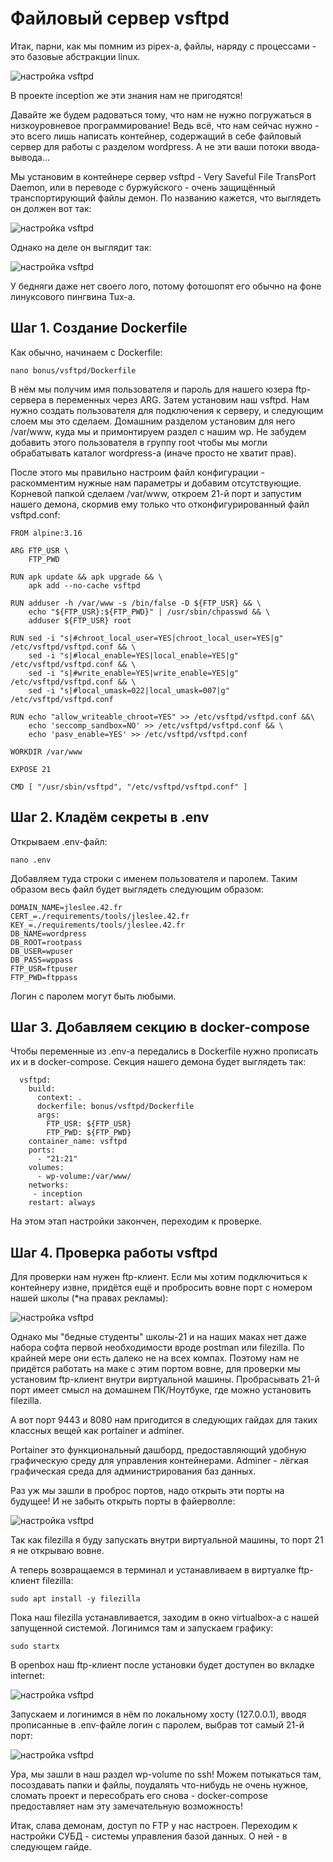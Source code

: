 # Файловый сервер vsftpd

Итак, парни, как мы помним из pipex-а, файлы, наряду с процессами - это базовые абстракции linux.

![настройка vsftpd](media/stickers/files.png)

В проекте inception же эти знания нам не пригодятся!

Давайте же будем радоваться тому, что нам не нужно погружаться в низкоуровневое программирование! Ведь всё, что нам сейчас нужно - это всего лишь написать контейнер, содержащий в себе файловый сервер для работы с разделом wordpress. А не эти ваши потоки ввода-вывода...

Мы установим в контейнере сервер vsftpd - Very Saveful File TransPort Daemon, или в переводе с буржуйского - очень защищённый транспортирующий файлы демон. По названию кажется, что выглядеть он должен вот так:

![настройка vsftpd](media/bonus_part/deamon.jpeg)

Однако на деле он выглядит так:

![настройка vsftpd](media/bonus_part/tux.png)

У бедняги даже нет своего лого, потому фотошопят его обычно на фоне линуксового пингвина Tux-а.

## Шаг 1. Создание Dockerfile

Как обычно, начинаем с Dockerfile:

``nano bonus/vsftpd/Dockerfile``

В нём мы получим имя пользователя и пароль для нашего юзера ftp-сервера в переменных через ARG. Затем установим наш vsftpd. Нам нужно создать пользователя для подключения к серверу, и следующим слоем мы это сделаем. Домашним разделом установим для него /var/www, куда мы и примонтируем раздел с нашим wp. Не забудем добавить этого пользователя в группу root чтобы мы могли обрабатывать каталог wordpress-а (иначе просто не хватит прав).

После этого мы правильно настроим файл конфигурации - раскомментим нужные нам параметры и добавим отсутствующие. Корневой папкой сделаем /var/www, откроем 21-й порт и запустим нашего демона, скормив ему только что отконфигурированный файл vsftpd.conf:

```
FROM alpine:3.16

ARG FTP_USR \
    FTP_PWD

RUN apk update && apk upgrade && \
    apk add --no-cache vsftpd

RUN adduser -h /var/www -s /bin/false -D ${FTP_USR} && \
    echo "${FTP_USR}:${FTP_PWD}" | /usr/sbin/chpasswd && \
    adduser ${FTP_USR} root

RUN sed -i "s|#chroot_local_user=YES|chroot_local_user=YES|g"  /etc/vsftpd/vsftpd.conf && \
    sed -i "s|#local_enable=YES|local_enable=YES|g"  /etc/vsftpd/vsftpd.conf && \
    sed -i "s|#write_enable=YES|write_enable=YES|g"  /etc/vsftpd/vsftpd.conf && \
    sed -i "s|#local_umask=022|local_umask=007|g"  /etc/vsftpd/vsftpd.conf

RUN echo "allow_writeable_chroot=YES" >> /etc/vsftpd/vsftpd.conf &&\
    echo 'seccomp_sandbox=NO' >> /etc/vsftpd/vsftpd.conf && \
    echo 'pasv_enable=YES' >> /etc/vsftpd/vsftpd.conf

WORKDIR /var/www

EXPOSE 21

CMD [ "/usr/sbin/vsftpd", "/etc/vsftpd/vsftpd.conf" ]
```

## Шаг 2. Кладём секреты в .env

Открываем .env-файл:

``nano .env``

Добавляем туда строки с именем пользователя и паролем. Таким образом весь файл будет выглядеть следующим образом:

```
DOMAIN_NAME=jleslee.42.fr
CERT_=./requirements/tools/jleslee.42.fr
KEY_=./requirements/tools/jleslee.42.fr
DB_NAME=wordpress
DB_ROOT=rootpass
DB_USER=wpuser
DB_PASS=wppass
FTP_USR=ftpuser
FTP_PWD=ftppass
```

Логин с паролем могут быть любыми.

## Шаг 3. Добавляем секцию в docker-compose

Чтобы переменные из .env-а передались в Dockerfile нужно прописать их и в docker-compose. Секция нашего демона будет выглядеть так:

```
  vsftpd:
    build:
      context: .
      dockerfile: bonus/vsftpd/Dockerfile
      args:
        FTP_USR: ${FTP_USR}
        FTP_PWD: ${FTP_PWD}
    container_name: vsftpd
    ports:
      - "21:21"
    volumes:
      - wp-volume:/var/www/
    networks:
     - inception
    restart: always
```

На этом этап настройки закончен, переходим к проверке.

## Шаг 4. Проверка работы vsftpd

Для проверки нам нужен ftp-клиент. Если мы хотим подключиться к контейнеру извне, придётся ещё и пробросить вовне порт с номером нашей школы (*на правах рекламы):

![настройка vsftpd](media/bonus_part/step_9.png)

Однако мы "бедные студенты" школы-21 и на наших маках нет даже набора софта первой необходимости вроде postman или filezilla. По крайней мере они есть далеко не на всех компах. Поэтому нам не придётся работать на маке с этим портом вовне, для проверки мы установим ftp-клиент внутри виртуальной машины. Пробрасывать 21-й порт имеет смысл на домашнем ПК/Ноутбуке, где можно установить filezilla.

А вот порт 9443 и 8080 нам пригодится в следующих гайдах для таких классных вещей как portainer и adminer. 

Portainer это функциональный дашборд, предоставляющий удобную графическую среду для управления контейнерами. Adminer - лёгкая графическая среда для администрирования баз данных.

Раз уж мы зашли в проброс портов, надо открыть эти порты на будущее! И не забыть открыть порты в файерволле:

![настройка vsftpd](media/bonus_part/step_19.png)

Так как filezilla я буду запускать внутри виртуальной машины, то порт 21 я не открываю вовне.

А теперь возвращаемся в терминал и устанавливаем в виртуалке ftp-клиент filezilla:

``sudo apt install -y filezilla``

Пока наш filezilla устанавливается, заходим в окно virtualbox-а с нашей запущенной системой. Логинимся там и запускаем графику:

``sudo startx``

В openbox наш ftp-клиент после установки будет доступен во вкладке internet:

![настройка vsftpd](media/bonus_part/step_10.png)

Запускаем и логинимся в нём по локальному хосту (127.0.0.1), вводя прописанные в .env-файле логин с паролем, выбрав тот самый 21-й порт:

![настройка vsftpd](media/bonus_part/step_11.png)

Ура, мы зашли в наш раздел wp-volume по ssh! Можем потыкаться там, посоздавать папки и файлы, поудалять что-нибудь не очень нужное, сломать проект и пересобрать его снова - docker-compose предоставляет нам эту замечательную возможность!

Итак, слава демонам, доступ по FTP у нас настроен. Переходим к настройки СУБД - системы управления базой данных. О ней - в следующем гайде.